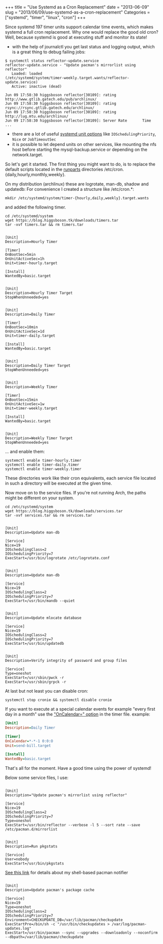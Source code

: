 +++
title = "Use Systemd as a Cron Replacement"
date = "2013-06-09"
slug = "2013/06/09/use-systemd-as-a-cron-replacement"
Categories = ["systemd", "timer", "linux", "cron"]
+++

Since systemd 197 timer units support calendar time events, which makes systemd a
full cron replacement. Why one would replace the good old cron? Well, because systemd
is good at executing stuff and monitor its state!

* with the help of journalctl you get last status and logging output, which is a
  great thing to debug failing jobs:

```
$ systemctl status reflector-update.service
reflector-update.service - "Update pacman's mirrorlist using reflector"
   Loaded: loaded
(/etc/systemd/system/timer-weekly.target.wants/reflector-update.service)
   Active: inactive (dead)

Jun 09 17:58:30 higgsboson reflector[30109]: rating http://www.gtlib.gatech.edu/pub/archlinux/
Jun 09 17:58:30 higgsboson reflector[30109]: rating rsync://rsync.gtlib.gatech.edu/archlinux/
Jun 09 17:58:30 higgsboson reflector[30109]: rating http://lug.mtu.edu/archlinux/
Jun 09 17:58:30 higgsboson reflector[30109]: Server Rate       Time
...
```

* there are a lot of useful [systemd unit options](http://www.freedesktop.org/software/systemd/man/systemd.exec.html) like `IOSchedulingPriority`, `Nice` or `JobTimeoutSec`
* it is possible to let depend units on other services, like mounting the nfs host
  before starting the mysql-backup.service or depending on the network.target.

So let's get it started. The first thing you might want to do, is to replace the
default scripts located in the [runparts](http://superuser.com/questions/402781/what-is-run-parts-in-etc-crontab-and-how-do-i-use-it)
directories /etc/cron.{daily,hourly,monthly,weekly}.

On my distribution (archlinux) these are logrotate, man-db, shadow and updatedb:
For convenience I created a structure like /etc/cron.\*:

    mkdir /etc/systemd/system/timer-{hourly,daily,weekly}.target.wants

and added the following timer.

    cd /etc/systemd/system
    wget https://blog.higgsboson.tk/downloads/timers.tar
    tar -xvf timers.tar && rm timers.tar

<pre><code>
[Unit]
Description=Hourly Timer

[Timer]
OnBootSec=5min
OnUnitActiveSec=1h
Unit=timer-hourly.target

[Install]
WantedBy=basic.target
</code></pre>
<pre><code>
[Unit]
Description=Hourly Timer Target
StopWhenUnneeded=yes
</code></pre>
<pre><code>
[Unit]
Description=Daily Timer

[Timer]
OnBootSec=10min
OnUnitActiveSec=1d
Unit=timer-daily.target

[Install]
WantedBy=basic.target
</code></pre>
<pre><code>
[Unit]
Description=Daily Timer Target
StopWhenUnneeded=yes
</code></pre>
<pre><code>
[Unit]
Description=Weekly Timer

[Timer]
OnBootSec=15min
OnUnitActiveSec=1w
Unit=timer-weekly.target

[Install]
WantedBy=basic.target
</code></pre>
<pre><code>
[Unit]
Description=Weekly Timer Target
StopWhenUnneeded=yes
</code></pre>

... and enable them:

    systemctl enable timer-hourly.timer
    systemctl enable timer-daily.timer
    systemctl enable timer-weekly.timer

These directories work like their cron equivalents, each service file located in
such a directory will be executed at the given time.

Now move on to the service files. If you're not running Arch, the paths might be different on your system.

    cd /etc/systemd/system
    wget https://blog.higgsboson.tk/downloads/services.tar
    tar -xvf services.tar && rm services.tar

<pre><code>
[Unit]
Description=Update man-db

[Service]
Nice=19
IOSchedulingClass=2
IOSchedulingPriority=7
ExecStart=/usr/bin/logrotate /etc/logrotate.conf
</code></pre>
<pre><code>
[Unit]
Description=Update man-db

[Service]
Nice=19
IOSchedulingClass=2
IOSchedulingPriority=7
ExecStart=/usr/bin/mandb --quiet
</code></pre>
<pre><code>
[Unit]
Description=Update mlocate database

[Service]
Nice=19
IOSchedulingClass=2
IOSchedulingPriority=7
ExecStart=/usr/bin/updatedb
</code></pre>
<pre><code>
[Unit]
Description=Verify integrity of password and group files

[Service]
Type=oneshot
ExecStart=/usr/sbin/pwck -r
ExecStart=/usr/sbin/grpck -r
</code></pre>

At last but not least you can disable cron:

    systemctl stop cronie && systemctl disable cronie

If you want to execute at a special calendar events for example "every first day in a month" use the ["OnCalendar=" option](http://www.freedesktop.org/software/systemd/man/systemd.time.html) in the timer file.
example:

``` ini send-bill.timer
[Unit]
Description=Daily Timer

[Timer]
OnCalendar=*-*-1 0:0:O
Unit=send-bill.target

[Install]
WantedBy=basic.target
```

That's all for the moment. Have a good time using the power of systemd!

Below some service files, I use:

<pre><code>
[Unit]
Description="Update pacman's mirrorlist using reflector"

[Service]
Nice=19
IOSchedulingClass=2
IOSchedulingPriority=7
Type=oneshot
ExecStart=/usr/bin/reflector --verbose -l 5 --sort rate --save /etc/pacman.d/mirrorlist
</code></pre>
<pre><code>
[Unit]
Description=Run pkgstats

[Service]
User=nobody
ExecStart=/usr/bin/pkgstats
</code></pre>

[See this link](https://bbs.archlinux.org/viewtopic.php?id=162989) for details about my shell-based pacman notifier
<pre><code>
[Unit]
Description=Update pacman's package cache

[Service]
Nice=19
Type=oneshot
IOSchedulingClass=2
IOSchedulingPriority=7
Environment=CHECKUPDATE_DB=/var/lib/pacman/checkupdate
ExecStartPre=/bin/sh -c "/usr/bin/checkupdates &gt; /var/log/pacman-updates.log"
ExecStart=/usr/bin/pacman --sync --upgrades --downloadonly --noconfirm --dbpath=/var/lib/pacman/checkupdate
</code></pre>
